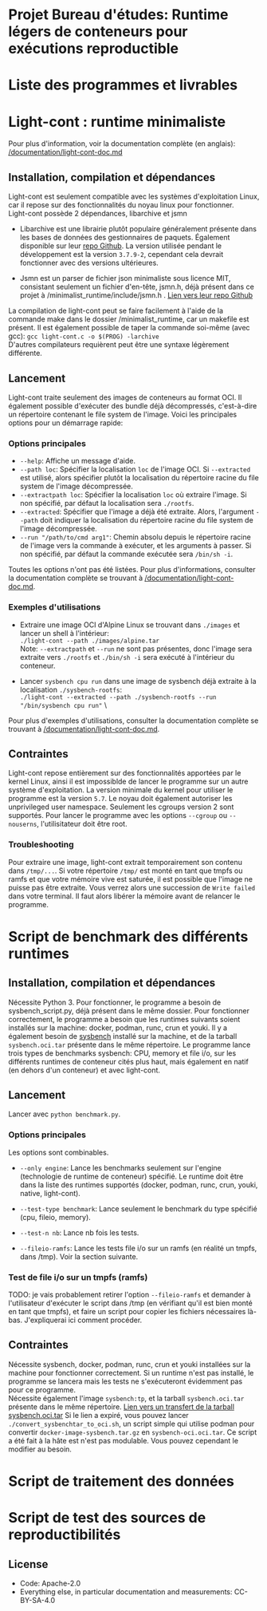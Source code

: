# Projet Bureau d'études: Runtime légers de conteneurs pour exécutions reproductible

# Liste des programmes et livrables

# Light-cont : runtime minimaliste

Pour plus d'information, voir la documentation complète (en anglais): [/documentation/light-cont-doc.md](./documentation/light-cont-doc.md)

## Installation, compilation et dépendances

Light-cont est seulement compatible avec les systèmes d'exploitation Linux, car il repose sur des fonctionnalités du noyau linux pour fonctionner. \
Light-cont possède 2 dépendances, libarchive et jsmn 

- Libarchive est une librairie plutôt populaire généralement présente dans les bases de données des gestionnaires de paquets. Également disponible sur leur [repo Github](https://github.com/libarchive/libarchive). La version utilisée pendant le développement est la version `3.7.9-2`, cependant cela devrait fonctionner avec des versions ultérieures.

- Jsmn est un parser de fichier json minimaliste sous licence MIT, consistant seulement un fichier d'en-tête, jsmn.h, déjà présent dans ce projet à /minimalist_runtime/include/jsmn.h . [Lien vers leur repo Github](https://github.com/zserge/jsmn)

La compilation de light-cont peut se faire facilement à l'aide de la commande make dans le dossier /minimalist_runtime, car un makefile est présent. Il est également possible de taper la commande soi-même (avec gcc): `gcc light-cont.c -o $(PROG) -larchive` \
D'autres compilateurs requièrent peut être une syntaxe légèrement différente.

## Lancement

Light-cont traite seulement des images de conteneurs au format OCI. Il également possible d'exécuter des bundle déjà décompressés, c'est-à-dire un répertoire contenant le file system de l'image. Voici les principales options pour un démarrage rapide:

### Options principales

- `--help`: Affiche un message d'aide.
- `--path loc`: Spécifier la localisation `loc` de l'image OCI. Si `--extracted` est utilisé, alors spécifier plutôt la localisation du répertoire racine du file system de l'image décompressée.
- `--extractpath loc`: Spécifier la localisation `loc` où extraire l'image. Si non spécifié, par défaut la localisation sera `./rootfs`.
- `--extracted`: Spécifier que l'image a déjà été extraite. Alors, l'argument `--path` doit indiquer la localisation du répertoire racine du file system de l'image décompressée.
- `--run "/path/to/cmd arg1"`: Chemin absolu depuis le répertoire racine de l'image vers la commande à exécuter, et les arguments à passer. Si non spécifié, par défaut la commande exécutée sera `/bin/sh -i`.

Toutes les options n'ont pas été listées. Pour plus d'informations, consulter la documentation complète se trouvant à [/documentation/light-cont-doc.md](./documentation/light-cont-doc.md). 

### Exemples d'utilisations

- Extraire une image OCI d'Alpine Linux se trouvant dans `./images` et lancer un shell à l'intérieur: \
`./light-cont --path ./images/alpine.tar` \
Note: `--extractpath` et `--run` ne sont pas présentes, donc l'image sera extraite vers `./rootfs` et `./bin/sh -i` sera exécuté à l'intérieur du conteneur.

- Lancer `sysbench cpu run` dans une image de sysbench déjà extraite à la localisation `./sysbench-rootfs`: \
`./light-cont --extracted --path ./sysbench-rootfs --run "/bin/sysbench cpu run"` \

Pour plus d'exemples d'utilisations, consulter la documentation complète se trouvant à [/documentation/light-cont-doc.md](./documentation/light-cont-doc.md).

## Contraintes

Light-cont repose entièrement sur des fonctionnalités apportées par le kernel Linux, ainsi il est impossiblde de lancer le programme sur un autre système d'exploitation.
La version minimale du kernel pour utiliser le programme est la version `5.7`. 
Le noyau doit également autoriser les unprivileged user namespace. 
Seulement les cgroups version 2 sont supportés. Pour lancer le programme avec les options `--cgroup` ou `--nouserns`, l'utilisitateur doit être root.

### Troubleshooting

Pour extraire une image, light-cont extrait temporairement son contenu dans `/tmp/...`. Si votre répertoire `/tmp/` est monté en tant que tmpfs ou ramfs et que votre mémoire vive est saturée, il est possible que l'image ne puisse pas être extraite. Vous verrez alors une succession de `Write failed` dans votre terminal. Il faut alors libérer la mémoire avant de relancer le programme.

# Script de benchmark des différents runtimes

## Installation, compilation et dépendances

Nécessite Python 3. Pour fonctionner, le programme a besoin de sysbench_script.py, déjà présent dans le même dossier.
Pour fonctionner correctement, le programme a besoin que les runtimes suivants soient installés sur la machine: docker, podman, runc, crun et youki.
Il y a également besoin de [sysbench](https://github.com/akopytov/sysbench) installé sur la machine, et de la tarball `sysbench.oci.tar` présente dans le même répertoire.
Le programme lance trois types de benchmarks sysbench: CPU, memory et file i/o, sur les différents runtimes de conteneur cités plus haut, mais également en natif (en dehors d'un conteneur) et avec light-cont.

## Lancement

Lancer avec `python benchmark.py`.

### Options principales

Les options sont combinables.

- `--only engine`: Lance les benchmarks seulement sur l'engine (technologie de runtime de conteneur) spécifié. Le runtime doit être dans la liste des runtimes supportés (docker, podman, runc, crun, youki, native, light-cont).

- `--test-type benchmark`: Lance seulement le benchmark du type spécifié (cpu, fileio, memory).

- `--test-n nb`: Lance nb fois les tests.

- `--fileio-ramfs`: Lance les tests file i/o sur un ramfs (en réalité un tmpfs, dans /tmp). Voir la section suivante.

### Test de file i/o sur un tmpfs (ramfs)

TODO: je vais probablement retirer l'option `--fileio-ramfs` et demander à l'utilisateur d'exécuter le script dans /tmp (en vérifiant qu'il est bien monté en tant que tmpfs), et faire un script pour copier les fichiers nécessaires là-bas. J'expliquerai ici comment procéder.

## Contraintes

Nécessite sysbench, docker, podman, runc, crun et youki installées sur la machine pour fonctionner correctement. Si un runtime n'est pas installé, le programme se lancera mais les tests ne s'exécuteront évidemment pas pour ce programme. \
Nécessite également l'image `sysbench:tp`, et la tarball `sysbench.oci.tar` présente dans le même répertoire. 
[Lien vers un transfert de la tarball sysbench.oci.tar](https://www.swisstransfer.com/d/1ea0199a-cf8e-4172-b8f3-5b099f0853d6)
Si le lien a expiré, vous pouvez lancer `./convert_sysbenchtar_to_oci.sh`, un script simple qui utilise podman pour convertir `docker-image-sysbench.tar.gz` en `sysbench-oci.oci.tar`. Ce script a été fait à la hâte est n'est pas modulable. Vous pouvez cependant le modifier au besoin.

# Script de traitement des données


# Script de test des sources de reproductibilités


## License
- Code: Apache-2.0
- Everything else, in particular documentation and measurements: CC-BY-SA-4.0
